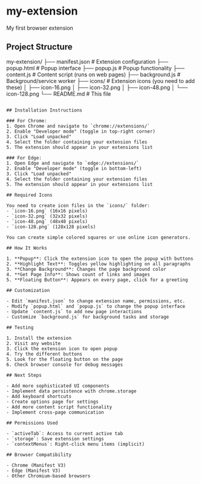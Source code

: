 # my-extension
My first browser extension

## Project Structure
my-extension/
├── manifest.json       # Extension configuration
├── popup.html         # Popup interface
├── popup.js           # Popup functionality
├── content.js         # Content script (runs on web pages)
├── background.js      # Background/service worker
├── icons/            # Extension icons (you need to add these)
│   ├── icon-16.png
│   ├── icon-32.png
│   ├── icon-48.png
│   └── icon-128.png
└── README.md         # This file
```

## Installation Instructions

### For Chrome:
1. Open Chrome and navigate to `chrome://extensions/`
2. Enable "Developer mode" (toggle in top-right corner)
3. Click "Load unpacked"
4. Select the folder containing your extension files
5. The extension should appear in your extensions list

### For Edge:
1. Open Edge and navigate to `edge://extensions/`
2. Enable "Developer mode" (toggle in bottom-left)
3. Click "Load unpacked"
4. Select the folder containing your extension files
5. The extension should appear in your extensions list

## Required Icons

You need to create icon files in the `icons/` folder:
- `icon-16.png` (16x16 pixels)
- `icon-32.png` (32x32 pixels)  
- `icon-48.png` (48x48 pixels)
- `icon-128.png` (128x128 pixels)

You can create simple colored squares or use online icon generators.

## How It Works

1. **Popup**: Click the extension icon to open the popup with buttons
2. **Highlight Text**: Toggles yellow highlighting on all paragraphs
3. **Change Background**: Changes the page background color
4. **Get Page Info**: Shows count of links and images
5. **Floating Button**: Appears on every page, click for a greeting

## Customization

- Edit `manifest.json` to change extension name, permissions, etc.
- Modify `popup.html` and `popup.js` to change the popup interface
- Update `content.js` to add new page interactions
- Customize `background.js` for background tasks and storage

## Testing

1. Install the extension
2. Visit any website
3. Click the extension icon to open popup
4. Try the different buttons
5. Look for the floating button on the page
6. Check browser console for debug messages

## Next Steps

- Add more sophisticated UI components
- Implement data persistence with chrome.storage
- Add keyboard shortcuts
- Create options page for settings
- Add more content script functionality
- Implement cross-page communication

## Permissions Used

- `activeTab`: Access to current active tab
- `storage`: Save extension settings
- `contextMenus`: Right-click menu items (implicit)

## Browser Compatibility

- Chrome (Manifest V3)
- Edge (Manifest V3)
- Other Chromium-based browsers